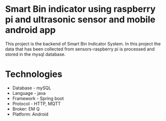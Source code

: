 # Smart Bin indicator using raspberry pi and ultrasonic sensor and mobile android app

This project is the backend of Smart Bin Indicator System. In this project the data that has been collected from sensors-raspberry pi is processed and stored in the mysql database.

# Technologies

 - Database - mySQL
- Language - java
- Framework - Spring boot
- Protocol - HTTP, MQTT
- Broker: EM Q
- Platform: Android 
